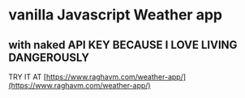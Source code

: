 # vanilla Javascript Weather app 
##  with naked API KEY BECAUSE I LOVE LIVING DANGEROUSLY

TRY IT AT [https://www.raghavm.com/weather-app/](https://www.raghavm.com/weather-app/)
